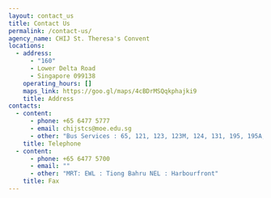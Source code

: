 ```yaml
---
layout: contact_us
title: Contact Us
permalink: /contact-us/
agency_name: CHIJ St. Theresa's Convent
locations:
  - address:
      - "160"
      - Lower Delta Road
      - Singapore 099138
    operating_hours: []
    maps_link: https://goo.gl/maps/4cBDrMSQqkphajki9
    title: Address
contacts:
  - content:
      - phone: +65 6477 5777
      - email: chijstcs@moe.edu.sg
      - other: "Bus Services : 65, 121, 123, 123M, 124, 131, 195, 195A, 272 , 275, 855"
    title: Telephone
  - content:
      - phone: +65 6477 5700
      - email: ""
      - other: "MRT: EWL : Tiong Bahru NEL : Harbourfront"
    title: Fax
---
```

